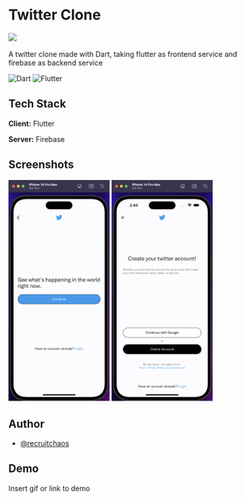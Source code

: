 
# Twitter Clone 
<img src = "assets/icon.svg" width = "100">

A twitter clone made with Dart, taking flutter as frontend service and firebase as backend service

![Dart](https://img.shields.io/badge/Dart-0175C2?style=for-the-badge&logo=dart&logoColor=white) <space> ![Flutter](https://img.shields.io/badge/Flutter-02569B?style=for-the-badge&logo=flutter&logoColor=white)





## Tech Stack

**Client:** Flutter

**Server:** Firebase


## Screenshots

<img src = "assets/welcome_screen.png" width = "200">
<img src = "assets/screen_1.png" width = "200">

## Author

- [@recruitchaos](https://www.github.com/recruitchaos)


## Demo

Insert gif or link to demo

